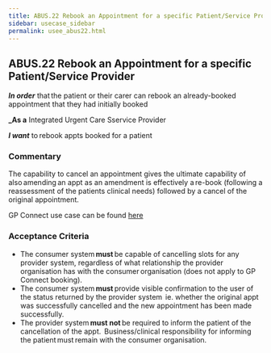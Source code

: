 ```yaml
---
title: ABUS.22 Rebook an Appointment for a specific Patient/Service Provider 
sidebar: usecase_sidebar
permalink: usee_abus22.html
---
```


## ABUS.22 Rebook an Appointment for a specific Patient/Service Provider 
**_In order_** that the patient or their carer can rebook an already-booked appointment that they had initially booked 

**_As a** Integrated Urgent Care Sservice Provider

**_I want_** to rebook appts booked for a patient 

### Commentary 
The capability to cancel an appointment gives the ultimate capability of also amending an appt as an amendment is effectively a re-book (following a reassessment of the patients clinical needs) followed by a cancel of the original appointment.  

GP Connect use case can be found <a href="https://nhsconnect.github.io/gpconnect/appointments_use_case_cancel_an_appointment.html" target="_blank">here</a>

### Acceptance Criteria  
* The consumer system **must** be capable of cancelling slots for any provider system, regardless of what relationship the provider organisation has with the consumer organisation (does not apply to GP Connect booking).
* The consumer system **must** provide visible confirmation to the user of the status returned by the provider system  ie. whether the original appt was successfully cancelled and the new appointment has been made successfully. 
* The provider system **must not** be required to inform the patient of the cancellation of the appt.  Business/clinical responsibility for informing the patient must remain with the consumer organisation. 
